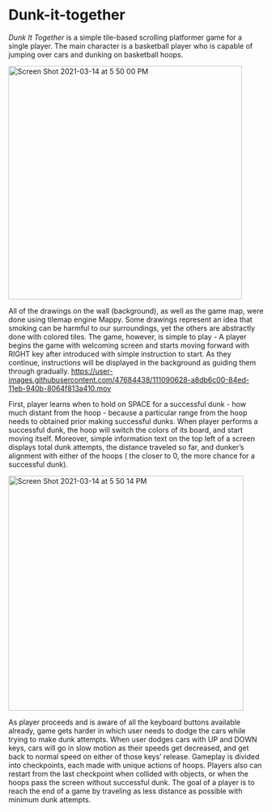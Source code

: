 # Dunk-it-together

*Dunk It Together* is a simple tile-based scrolling platformer game for a single player. The main character is a basketball player who is capable of jumping over cars and dunking on basketball hoops.


<img width="461" alt="Screen Shot 2021-03-14 at 5 50 00 PM" src="https://user-images.githubusercontent.com/47684438/111090697-df18eb80-84ed-11eb-875e-2673a8867bb0.png">




All of the drawings on the wall (background), as well as the game map, were done using tilemap engine Mappy. Some drawings represent an idea that smoking can be harmful to our surroundings, yet the others are abstractly done with colored tiles. The game, however, is simple to play - A player begins the game with welcoming screen and starts moving forward with RIGHT key after introduced with simple instruction to start. As they continue, instructions will be displayed in the background as guiding them through gradually.
https://user-images.githubusercontent.com/47684438/111090628-a8db6c00-84ed-11eb-940b-8064f813a410.mov




First, player learns when to hold on SPACE for a successful dunk - how much distant from the hoop - because a particular range from the hoop needs to obtained prior making successful dunks. When player performs a successful dunk, the hoop will switch the colors of its board, and start moving itself. Moreover, simple information text on the top left of a screen displays total dunk attempts, the distance traveled so far, and dunker’s alignment with either of the hoops ( the closer to 0, the more chance for a successful dunk). 


<img width="464" alt="Screen Shot 2021-03-14 at 5 50 14 PM" src="https://user-images.githubusercontent.com/47684438/111090874-623a4180-84ee-11eb-8c96-5b0d7badc1bd.png">





As player proceeds and is aware of all the keyboard buttons available already, game gets harder in which user needs to dodge the cars while trying to make dunk attempts. When user dodges cars with UP and DOWN keys, cars will go in slow motion as their speeds get decreased, and get back to normal speed on either of those keys’ release. Gameplay is divided into checkpoints, each made with unique actions of hoops. Players also can restart from the last checkpoint when collided with objects, or when the hoops pass the screen without successful dunk. The goal of a player is to reach the end of a game by traveling as less distance as possible with minimum dunk attempts.
 



